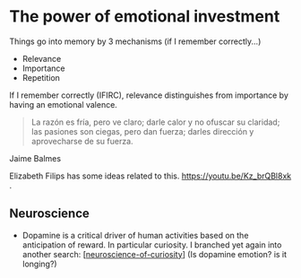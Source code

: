 # The power of emotional investment

Things go into memory by 3 mechanisms (if I remember correctly...)

- Relevance
- Importance
- Repetition

If I remember correctly (IFIRC), relevance distinguishes from importance by having an emotional valence.

>La razón es fría, pero ve claro; darle calor y no ofuscar su claridad; las pasiones son ciegas, pero dan fuerza; darles dirección y aprovecharse de su fuerza.

Jaime Balmes

Elizabeth Filips has some ideas related to this. https://youtu.be/Kz_brQBl8xk .

## Neuroscience

- Dopamine is a critical driver of human activities based on the anticipation of reward. In particular curiosity. I branched yet again into another search: [[neuroscience-of-curiosity]] (Is dopamine emotion? is it longing?)


[//begin]: # "Autogenerated link references for markdown compatibility"
[neuroscience-of-curiosity]: .././bubbles/neuroscience-of-curiosity "neuroscience-of-curiosity"
[//end]: # "Autogenerated link references"

